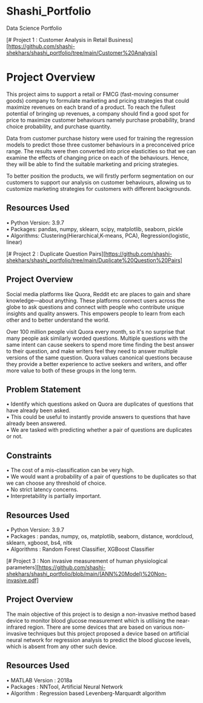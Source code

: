 # Shashi_Portfolio
Data Science Portfolio

[# Project 1 : Customer Analysis in Retail Business][https://github.com/shashi-shekhars/shashi_portfolio/tree/main/Customer%20Analysis]

# Project Overview
This project aims to support a retail or FMCG (fast-moving consumer goods) company to formulate marketing and pricing strategies that could maximize revenues on each brand of a product. To reach the fullest potential of bringing up revenues, a company should find a good spot for price to maximize customer behaviours namely purchase probability, brand choice probability, and purchase quantity.

Data from customer purchase history were used for training the regression models to predict those three customer behaviours in a preconceived price range. The results were then converted into price elasticities so that we can examine the effects of changing price on each of the behaviours. Hence, they will be able to find the suitable marketing and pricing strategies.

To better position the products, we will firstly perform segmentation on our customers to support our analysis on customer behaviours, allowing us to customize marketing strategies for customers with different backgrounds.

## Resources Used
• Python Version: 3.9.7
<br/>• Packages: pandas, numpy, sklearn, scipy, matplotlib, seaborn, pickle
<br/>• Algorithms: Clustering(Hierarchical,K-means, PCA), Regression(logistic, linear)

[# Project 2 : Duplicate Question Pairs][https://github.com/shashi-shekhars/shashi_portfolio/tree/main/Duplicate%20Question%20Pairs]

## Project Overview
Social media platforms like Quora, Reddit etc are places to gain and share knowledge—about anything. These platforms connect users across the globe to ask questions and connect with people who contribute unique insights and quality answers. This empowers people to learn from each other and to better understand the world.

Over 100 million people visit Quora every month, so it's no surprise that many people ask similarly worded questions. Multiple questions with the same intent can cause seekers to spend more time finding the best answer to their question, and make writers feel they need to answer multiple versions of the same question. Quora values canonical questions because they provide a better experience to active seekers and writers, and offer more value to both of these groups in the long term.

## Problem Statement
• Identify which questions asked on Quora are duplicates of questions that have already been asked.
<br/>• This could be useful to instantly provide answers to questions that have already been answered.
<br/>• We are tasked with predicting whether a pair of questions are duplicates or not.

## Constraints
• The cost of a mis-classification can be very high.
<br/>• We would want a probability of a pair of questions to be duplicates so that we can choose any threshold of choice.
<br/>• No strict latency concerns.
<br/>• Interpretability is partially important.

## Resources Used
• Python Version: 3.9.7 
<br/>• Packages : pandas, numpy, os, matplotlib, seaborn, distance, wordcloud, sklearn, xgboost, bs4, nltk 
<br/>• Algorithms : Random Forest Classifier, XGBoost Classifier

[# Project 3 : Non invasive measurement of human physiological parameters][https://github.com/shashi-shekhars/shashi_portfolio/blob/main/(ANN%20Model)%20Non-invasive.pdf]

## Project Overview
The main objective of this project is to design a non-invasive method based device to monitor blood glucose measurement which is utilising the near-infrared region. There are some devices that are based on various non-invasive techniques but this project proposed a device based on artificial neural network for regression analysis to predict the blood glucose levels, which is absent from any other such device.

## Resources Used
• MATLAB Version : 2018a
<br/>• Packages : NNTool, Artificial Neural Network
<br/>• Algorithm : Regression based Levenberg-Marquardt algorithm
